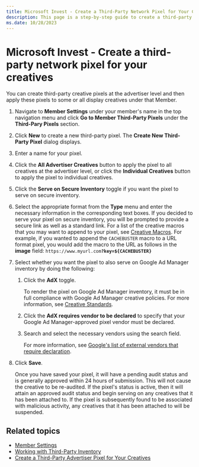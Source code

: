 ```yaml
---
title: Microsoft Invest - Create a Third-Party Network Pixel for Your Creatives
description: This page is a step-by-step guide to create a third-party network pixel for your creatives.
ms.date: 10/28/2023
---
```



# Microsoft Invest - Create a third-party network pixel for your creatives 

You can create third-party creative pixels at the advertiser level and then apply these pixels to some or all display creatives under that Member.

1. Navigate to **Member Settings** under your member's name in the top navigation menu and click **Go to Member Third-Party Pixels** under the **Third-Pary Pixels** section.
1. Click **New** to create a new third-party pixel. The **Create New Third-Party Pixel** dialog displays.
1. Enter a name for your pixel.
1. Click the **All Advertiser Creatives** button to apply the pixel to all creatives at the advertiser level, or click the **Individual Creatives** button to apply the pixel to individual creatives.
1. Click the **Serve on Secure Inventory** toggle if you want the pixel to serve on secure inventory.
1. Select the appropriate format from the **Type** menu and enter the necessary information in the corresponding text boxes. If you decided to serve your pixel on secure inventory, you will be prompted to provide a secure link as well as a standard link. For a list of the creative macros that you may want to append to your pixel, see [Creative Macros](creative-macros.md). For example, if you wanted to append the `CACHEBUSTER` macro to a URL format pixel, you would add the macro to the URL as follows in the **image** field: `https://www.myurl.com`**`?key=${CACHEBUSTER}`**

1. Select whether you want the pixel to also serve on Google Ad Manager inventory by doing the following:
    1. Click the **AdX** toggle. 

        To render the pixel on Google Ad Manager inventory, it must be in full compliance with Google Ad Manager creative policies. For more information, see [Creative Standards](creative-standards.md).

    1. Click the **AdX requires vendor to be declared** to specify that your Google Ad Manager-approved pixel vendor must be declared.
    1. Search and select the necessary vendors using the search field.

        For more information, see [Google's list of external vendors that require declaration](https://support.google.com/3pascertification/table/3191570).

1. Click **Save**.

    Once you have saved your pixel, it will have a pending audit status and is generally approved within 24 hours of submission. This will not cause the creative to be re-audited. If the pixel's status is active, then it will attain an approved audit status and begin serving on any creatives that it has been attached to. If the pixel is subsequently found to be associated with malicious activity, any creatives that it has been attached to will be suspended.

## Related topics

- [Member Settings](network-guide.md)
- [Working with Third-Party Inventory](working-with-third-party-inventory.md)
- [Create a Third-Party Advertiser Pixel for Your Creatives](create-a-third-party-advertiser-pixel-for-your-creatives.md)
